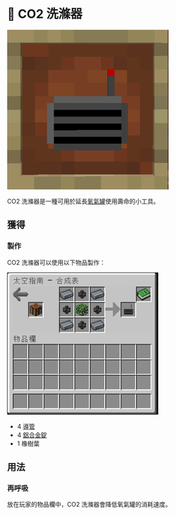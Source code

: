# 💨 CO2 洗滌器

![](<../.gitbook/assets/image (131).png>)

CO2 洗滌器是一種可用於延長[氧氣罐](Oxygen-Tank.md)使用壽命的小工具。

## 獲得

### 製作

CO2 洗滌器可以使用以下物品製作：

![](<../.gitbook/assets/image (232) (1).png>)

* 4 [導管](Conduit.md)
* 4 [鋁合金錠](aluminium-alloy-ingot.md)
* 1 橡樹葉

## 用法

### 再呼吸

放在玩家的物品欄中，CO2 洗滌器會降低氧氣罐的消耗速度。
